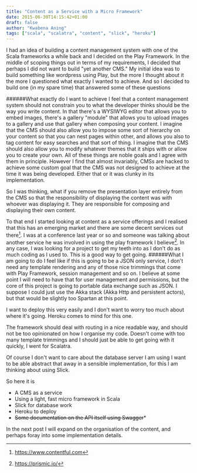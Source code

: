 ```yaml
---
title: "Content as a Service with a Micro Framework"
date: 2015-06-30T14:15:42+01:00
draft: false
author: "Kwabena Aning"
tags: ["scala", "scalatra", "content", "slick", "heroku"]
---
```

I had an idea of building a content management system with one of the Scala frameworks a while back and I decided on the Play Framework. In the middle of scoping things out in terms of my requirements, I decided that perhaps I did not want to build "yet another CMS." My initial idea was to build something like wordpress using Play, but the more I thought about it the more I questioned what exactly I wanted to achieve. And so I decided to build one (in my spare time) that answered some of these questions

######What exactly do I want to achieve
I feel that a content management system should not constrain you to what the developer thinks should be the way you write content. In that there's a WYSIWYG editor that allows you to embed images, there's a gallery "module" that allows you to upload images to a gallery and use that gallery when composing your content.
I imagine that the CMS should also allow you to impose some sort of hierarchy on your content so that you can nest pages within other, and allows you also to tag content for easy searches and that sort of thing.
I imagine that the CMS should also allow you to modify whatever themes that it ships with or allow you to create your own. All of these things are noble goals and I agree with them in principle. However I find that almost invariably, CMSs are hacked to achieve some custom goal that the CMS was not designed to achieve at the time it was being developed. Either that or it was clunky in its implementation.

So I was thinking, what if you remove the presentation layer entirely from the CMS so that the responsibility of displaying the content was with whoever was displaying it. They are responsible for composing and displaying their own content.

To that end I started looking at content as a service offerings and I realised that this has an emerging market and there are some decent services out there[^1]. I was at a conference last year or so and someone was talking about another service he was involved in using the play framework I believe[^2]. In any case, I was looking for a project to get my teeth into as I don't do as much coding as I used to. This is a good way to get going.
######What I am going to do
I feel like if this is going to be a JSON only service, I don't need any template rendering and any of those nice trimmings that come with Play Framework, session management and so on. I believe at some point I will need to have that for user management and permissions, but the core of this project is going to portable data exchange such as JSON. I suppose I could just use the Akka stack (Akka Http and persistent actors), but that would be slightly too Spartan at this point.

I want to deploy this very easily and I don't want to worry too much about where it's going. Heroku comes to mind for this one.

The framework should deal with routing in a nice readable way, and should not be too opinionated on how I organise my code. Doesn't come with too many template trimmings and I should just be able to get going with it quickly, I went for Scalatra.

Of course I don't want to care about the database server I am using I want to be able abstract that away in a sensible implementation, for this I am thinking about using Slick.

So here it is

* A CMS as a service
* Using a light, fast micro framework in Scala
* Slick for database work
* Heroku to deploy
* ~~Some documentation on the API itself using Swagger~~*

In the next post I will expand on the organisation of the content, and perhaps foray into some implementation details.


[^1]: https://www.contentful.com
[^2]: https://prismic.io/
[^working-with-JSON4s]: https://nosqlnocry.wordpress.com/2015/04/16/working-with-json-in-scala-using-the-json4s-library-part-one/
*Using swagger support with jackson json support breaks a lot of things
